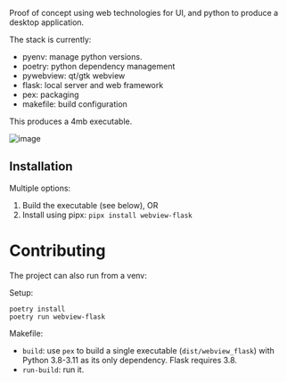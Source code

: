 Proof of concept using web technologies for UI, and python to produce a desktop application. 

The stack is currently:

- pyenv: manage python versions.
- poetry: python dependency management
- pywebview: qt/gtk webview
- flask: local server and web framework
- pex: packaging
- makefile: build configuration

This produces a 4mb executable.

![image](https://github.com/svandragt/webview-flask/assets/594871/1a1c452a-8ee8-4954-a6ed-f9b019333008)


## Installation

Multiple options:

1. Build the executable (see below), OR
2. Install using pipx: `pipx install webview-flask`


# Contributing

The project can also run from a venv:

Setup:

```shell
poetry install
poetry run webview-flask
```

Makefile:

- `build`: use `pex` to build a single executable (`dist/webview_flask`) with Python 3.8-3.11 as its only dependency. Flask requires 3.8.
- `run-build`: run it.
